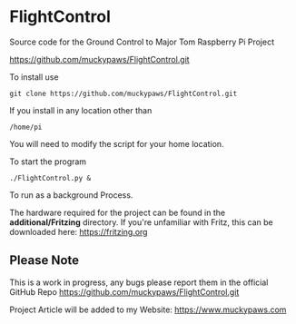 # FlightControl
Source code for the Ground Control to Major Tom Raspberry Pi Project

https://github.com/muckypaws/FlightControl.git

To install use 

    git clone https://github.com/muckypaws/FlightControl.git

If you install in any location other than

    /home/pi

You will need to modify the script for your home location.

To start the program

    ./FlightControl.py &

To run as a background Process.

The hardware required for the project can be found in the **additional/Fritzing** directory.  If you're unfamiliar with Fritz, this can be downloaded here: https://fritzing.org

## Please Note

This is a work in progress, any bugs please report them in the official GitHub Repo https://github.com/muckypaws/FlightControl.git

Project Article will be added to my Website: https://www.muckypaws.com
